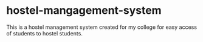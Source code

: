 # hostel-mangagement-system

This is a hostel management system created for my college for easy access of students to hostel students.
